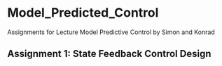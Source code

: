 # Model_Predicted_Control
Assignments for Lecture Model Predictive Control by Simon and Konrad
## Assignment 1: State Feedback Control Design

